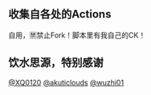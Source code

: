 ## 收集自各处的Actions

自用，🈲禁止Fork！脚本里有我自己的CK！


饮水思源，特别感谢
----------------

[@XQ0120](https://github.com/XQ0120/PlayerActions)
[@akuticlouds](https://github.com/akuticlouds/actions-youth)
[@wuzhi01](https://github.com/wuzhi01/MyActions)  
